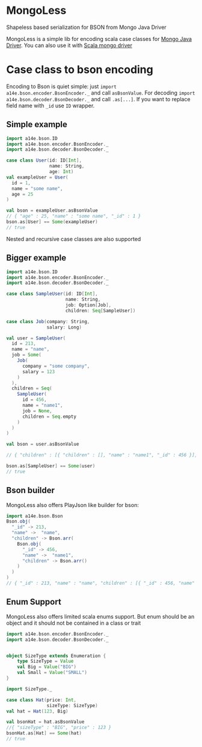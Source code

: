 # MongoLess
Shapeless based serialization for BSON from Mongo Java Driver


MongoLess is a simple lib for encoding scala case classes for [Mongo Java Driver](https://github.com/mongodb/mongo-java-driver).
You can also use it with [Scala mongo driver](https://github.com/mongodb/mongo-scala-driver)

# Case class to bson encoding

Encoding to Bson is quiet simple: just ```import a14e.bson.encoder.BsonEncoder._``` and call ```asBsonValue```.
For decoding ```import a14e.bson.decoder.BsonDecoder._``` and call ```.as[...]```.
If you want to replace field name with ```_id``` use ```ID``` wrapper.


## Simple example
```scala
import a14e.bson.ID
import a14e.bson.encoder.BsonEncoder._
import a14e.bson.decoder.BsonDecoder._

case class User(id: ID[Int],
                name: String,
                age: Int)
val exampleUser = User(
  id = 1,
  name = "some name",
  age = 25
)

val bson = exampleUser.asBsonValue
// { "age" : 25, "name" : "some name", "_id" : 1 }
bson.as[User] == Some(exampleUser)
// true

```

Nested and recursive case classes are also supported

## Bigger example 
```scala
import a14e.bson.ID
import a14e.bson.encoder.BsonEncoder._
import a14e.bson.decoder.BsonDecoder._

case class SampleUser(id: ID[Int],
                      name: String,
                      job: Option[Job],
                      children: Seq[SampleUser])

case class Job(company: String,
               salary: Long)

val user = SampleUser(
  id = 213,
  name = "name",
  job = Some(
    Job(
      company = "some company",
      salary = 123
    )
  ),
  children = Seq(
    SampleUser(
      id = 456,
      name = "name1",
      job = None,
      children = Seq.empty
    )
  )
)

val bson = user.asBsonValue

// { "children" : [{ "children" : [], "name" : "name1", "_id" : 456 }], "job" : { "salary" : { "$numberLong" : "123" }, "company" : "some company" }, "name" : "name", "_id" : 213 }

bson.as[SampleUser] == Some(user) 
// true
```

## Bson builder

MongoLess also offers PlayJson like builder for bson:

```scala
import a14e.bson.Bson
Bson.obj(
  "_id" -> 213,
  "name" ->  "name",
  "children" -> Bson.arr(
    Bson.obj(
      "_id" -> 456,
      "name" ->  "name1",
      "children" -> Bson.arr()
    )
  )
)
// { "_id" : 213, "name" : "name", "children" : [{ "_id" : 456, "name" : "name1", "children" : [] }] }
```


## Enum Support
MongoLess also offers limited scala enums support. But enum should be an object and it should
not be contained in a class or trait

```scala
import a14e.bson.encoder.BsonEncoder._
import a14e.bson.decoder.BsonDecoder._


object SizeType extends Enumeration {
    type SizeType = Value
    val Big = Value("BIG")
    val Small = Value("SMALL")
}

import SizeType._

case class Hat(price: Int,
               sizeType: SizeType)
val hat = Hat(123, Big)

val bsonHat = hat.asBsonValue
//{ "sizeType" : "BIG", "price" : 123 }
bsonHat.as[Hat] == Some(hat)
// true
```
